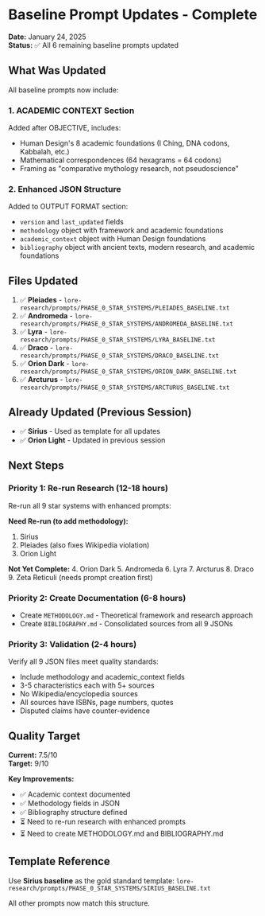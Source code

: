 # Baseline Prompt Updates - Complete

**Date:** January 24, 2025  
**Status:** ✅ All 6 remaining baseline prompts updated

## What Was Updated

All baseline prompts now include:

### 1. ACADEMIC CONTEXT Section
Added after OBJECTIVE, includes:
- Human Design's 8 academic foundations (I Ching, DNA codons, Kabbalah, etc.)
- Mathematical correspondences (64 hexagrams = 64 codons)
- Framing as "comparative mythology research, not pseudoscience"

### 2. Enhanced JSON Structure
Added to OUTPUT FORMAT section:
- `version` and `last_updated` fields
- `methodology` object with framework and academic foundations
- `academic_context` object with Human Design foundations
- `bibliography` object with ancient texts, modern research, and academic foundations

## Files Updated

1. ✅ **Pleiades** - `lore-research/prompts/PHASE_0_STAR_SYSTEMS/PLEIADES_BASELINE.txt`
2. ✅ **Andromeda** - `lore-research/prompts/PHASE_0_STAR_SYSTEMS/ANDROMEDA_BASELINE.txt`
3. ✅ **Lyra** - `lore-research/prompts/PHASE_0_STAR_SYSTEMS/LYRA_BASELINE.txt`
4. ✅ **Draco** - `lore-research/prompts/PHASE_0_STAR_SYSTEMS/DRACO_BASELINE.txt`
5. ✅ **Orion Dark** - `lore-research/prompts/PHASE_0_STAR_SYSTEMS/ORION_DARK_BASELINE.txt`
6. ✅ **Arcturus** - `lore-research/prompts/PHASE_0_STAR_SYSTEMS/ARCTURUS_BASELINE.txt`

## Already Updated (Previous Session)

- ✅ **Sirius** - Used as template for all updates
- ✅ **Orion Light** - Updated in previous session

## Next Steps

### Priority 1: Re-run Research (12-18 hours)
Re-run all 9 star systems with enhanced prompts:

**Need Re-run (to add methodology):**
1. Sirius
2. Pleiades (also fixes Wikipedia violation)
3. Orion Light

**Not Yet Complete:**
4. Orion Dark
5. Andromeda
6. Lyra
7. Arcturus
8. Draco
9. Zeta Reticuli (needs prompt creation first)

### Priority 2: Create Documentation (6-8 hours)
- Create `METHODOLOGY.md` - Theoretical framework and research approach
- Create `BIBLIOGRAPHY.md` - Consolidated sources from all 9 JSONs

### Priority 3: Validation (2-4 hours)
Verify all 9 JSON files meet quality standards:
- Include methodology and academic_context fields
- 3-5 characteristics each with 5+ sources
- No Wikipedia/encyclopedia sources
- All sources have ISBNs, page numbers, quotes
- Disputed claims have counter-evidence

## Quality Target

**Current:** 7.5/10  
**Target:** 9/10

**Key Improvements:**
- ✅ Academic context documented
- ✅ Methodology fields in JSON
- ✅ Bibliography structure defined
- ⏳ Need to re-run research with enhanced prompts
- ⏳ Need to create METHODOLOGY.md and BIBLIOGRAPHY.md

## Template Reference

Use **Sirius baseline** as the gold standard template:
`lore-research/prompts/PHASE_0_STAR_SYSTEMS/SIRIUS_BASELINE.txt`

All other prompts now match this structure.

